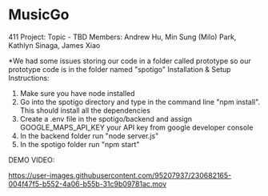 # MusicGo
411 Project: Topic - TBD
Members: Andrew Hu, Min Sung (Milo) Park, Kathlyn Sinaga, James Xiao

*We had some issues storing our code in a folder called prototype so our prototype code is in the folder named "spotigo"
Installation & Setup Instructions:
1) Make sure you have node installed
2) Go into the spotigo directory and type in the command line "npm install". This should install all the dependencies
3) Create a .env file in the spotigo/backend and assign GOOGLE_MAPS_API_KEY your API key from google developer console
4) In the backend folder run "node server.js"
5) In the spotigo folder run "npm start"

DEMO VIDEO:


https://user-images.githubusercontent.com/95207937/230682165-004f47f5-b552-4a06-b55b-31c9b09781ac.mov

